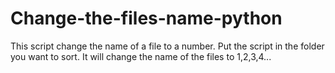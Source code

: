 # Change-the-files-name-python
This script change the name of a file to a number.
Put the script in the folder you want to sort. 
It will change the name of the files to 1,2,3,4...
